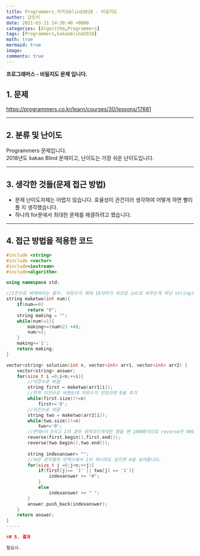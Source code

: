 ```yaml
---
title: Programmers_카카오blind2018 - 비밀지도
author: 강민석
date: 2021-03-31 14:30:40 +0800
categories: [Algorithm,Programmers]
tags: [Programmers,kakaoblind2018]
math: true
mermaid: true
image: 
comments: true
---
```


**프로그래머스 - 비밀지도 문제 입니다.**

## 1. 문제
<https://programmers.co.kr/learn/courses/30/lessons/17681>






-----  

## 2. 분류 및 난이도

Programmers 문제입니다.  
2018년도 kakao Blind 문제이고, 난이도는 가장 쉬운 난이도입니다.


-----  

## 3. 생각한 것들(문제 접근 방법)

- 문제 난이도자체는 어렵지 않습니다. 효율성이 관건이라 생각하여 어떻게 하면 빨리 풀 지 생각했습니다.
- 하나의 for문에서 최대한 문제를 해결하려고 했습니다.


-----  

## 4. 접근 방법을 적용한 코드

```c++
#include <string>
#include <vector>
#include<iostream>
#include<algorithm>

using namespace std;

//2진수로 바꿔버리는 함수. 자릿수가 최대 16자리가 되므로 int로 바꾸는게 아닌 string으로 바꿔야함.
string maketwo(int num){
    if(num==0)
        return "0";
    string making = "";
    while(num!=1){
        making+=(num%2) +48;
        num/=2;
    }
    making+='1';
    return making;
}

vector<string> solution(int n, vector<int> arr1, vector<int> arr2) {
    vector<string> answer;
    for(size_t i =0;i<n;++i){
        //이진수로 바꿈
        string first = maketwo(arr1[i]);
        //만약 이진수로 바꿨는데 자릿수가 안맞으면 0을 추가
        while(first.size()!=n)
            first+='0';
        //이진수로 바꿈
        string two = maketwo(arr2[i]);
        while(two.size()!=n)
            two+='0';
        //만약n이 5이고 1의 경우 위의코드까지만 했을 땐 10000이므로 reverse인 00001로 바꿔줌.   
        reverse(first.begin(),first.end());
        reverse(two.begin(),two.end());
        
        string indexanswer= "";
        //바꾼 문자열의 인덱스에서 1이 하나라도 있으면 #을 넣어줍니다.
        for(size_t j =0;j<n;++j){
            if(first[j]== '1' || two[j] == '1'){
                indexanswer += "#";
            }
            else
                indexanswer += " ";
        }
        answer.push_back(indexanswer);
    }
    return answer;
}
-----

## 5. 결과

필요시.














 
